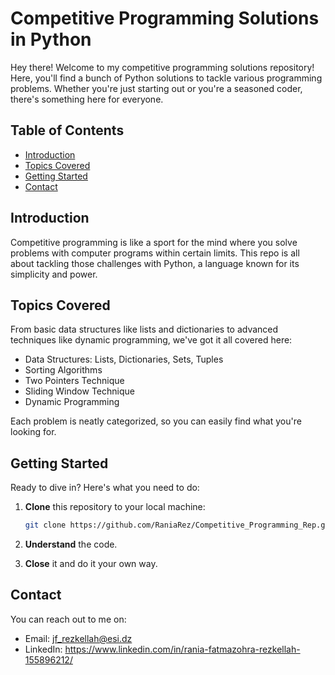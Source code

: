 # Competitive Programming Solutions in Python

Hey there! Welcome to my competitive programming solutions repository! Here, you'll find a bunch of Python solutions to tackle various programming problems. Whether you're just starting out or you're a seasoned coder, there's something here for everyone.

## Table of Contents

- [Introduction](#introduction)
- [Topics Covered](#topics-covered)
- [Getting Started](#getting-started)
- [Contact](#contact)

## Introduction

Competitive programming is like a sport for the mind where you solve problems with computer programs within certain limits. This repo is all about tackling those challenges with Python, a language known for its simplicity and power.

## Topics Covered

From basic data structures like lists and dictionaries to advanced techniques like dynamic programming, we've got it all covered here:

- Data Structures: Lists, Dictionaries, Sets, Tuples
- Sorting Algorithms
- Two Pointers Technique
- Sliding Window Technique
- Dynamic Programming

Each problem is neatly categorized, so you can easily find what you're looking for.

## Getting Started

Ready to dive in? Here's what you need to do:

1. **Clone** this repository to your local machine:

   ```bash
   git clone https://github.com/RaniaRez/Competitive_Programming_Rep.git

2. **Understand** the code.
3. **Close** it and do it your own way.

## Contact
You can reach out to me on:
- Email: jf_rezkellah@esi.dz
- LinkedIn: https://www.linkedin.com/in/rania-fatmazohra-rezkellah-155896212/

